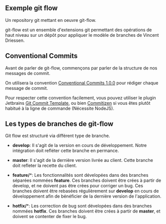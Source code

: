 Exemple git flow
----------------

Un repository git mettant en oeuvre git-flow.

git-flow est un ensemble d'extensions git permettant des opérations de haut niveau sur un dépôt pour appliquer le 
modèle de branches de Vincent Driessen.


Conventional Commits
--------------------
Avant de parler de git-flow, commençons par parler de la structure de nos messages de commit.

On utilisera la convention [Conventional Commits 1.0.0](https://www.conventionalcommits.org/fr/v1.0.0/) pour rédiger 
chaque message de commit.

Pour respecter cette convention facilement, vous pouvez utiliser le plugin Jetbrains [Git Commit Template](https://plugins.jetbrains.com/plugin/9861-git-commit-template), 
ou bien [Commitizen](https://github.com/commitizen/cz-cli) si vous êtes plutôt habitué à la ligne de commande (Nécessite NodeJS).

Les types de branches de git-flow
---------------------------------

Git flow est structuré via différent type de branche.

- **develop**: Il s'agit de la version en cours de développement. Notre intégration doit refléter cette branche en permance.

- **master**: Il s'agit de la dernière version livrée au client. Cette branche doit refleter la recette du client.

- **feature/***: Les fonctionnalités sont dévelopées dans des branches séparées nommées **feature**. Ces branches doivent 
être crées à partir de develop, et ne doivent pas être crées pour corriger un bug. Ces branches doivent être rebasées
régulièrement sur **develop** en cours de développement afin de bénéficier de la dernière version de l'application.

- **hotfix/***: Les correction de bug sont dévelopées dans des branches nommées **hotfix**. Ces branches doivent être 
crées à partir de **master**, et doivent se contenter de fixer le bug.
